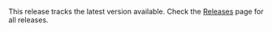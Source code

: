 This release tracks the latest version available. Check the [Releases](https://github.com/DataDog/dd-serverless-azure-java-agent/releases) page for all releases.
